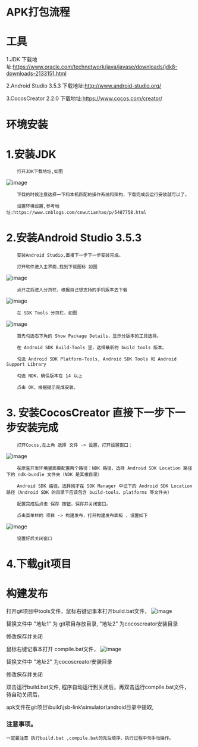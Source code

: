 
# APK打包流程

# 工具

 1.JDK  下载地址:https://www.oracle.com/technetwork/java/javase/downloads/jdk8-downloads-2133151.html
 
 2.Android Studio 3.5.3 下载地址:http://www.android-studio.org/
 
 3.CocosCreator 2.2.0  下载地址:https://www.cocos.com/creator/
 
 
# 环境安装

#  1.安装JDK
		打开JDK下载地址,如图
![image](/ReadMeTexture/install1.png)  
    
		下载的时候注意选择一下和本机匹配的操作系统和架构，下载完成后运行安装就可以了。
   
		设置环境设置,参考地址:https://www.cnblogs.com/cnwutianhao/p/5487758.html

#  2.安装Android Studio 3.5.3
		安装Android Studio,直接下一步下一步安装完成。
		
		打开软件进入主界面,找到下载图标 如图
![image](/ReadMeTexture/install2.png) 
		
		点开之后进入分页栏，根据自己想支持的手机版本去下载
![image](/ReadMeTexture/install3.png) 
		
		在 SDK Tools 分页栏，如图
![image](/ReadMeTexture/install4.png) 
		
		首先勾选右下角的 Show Package Details，显示分版本的工具选择。

		在 Android SDK Build-Tools 里，选择最新的 build tools 版本。

		勾选 Android SDK Platform-Tools, Android SDK Tools 和 Android Support Library

		勾选 NDK，确保版本在 14 以上
		
		点击 OK，根据提示完成安装。
		
#  3.	安装CocosCreator 直接下一步下一步安装完成
		
		打开Cocos,左上角 选择 文件 -> 设置，打开设置窗口：
![image](/ReadMeTexture/install5.png) 
		
		在原生开发环境里面要配置两个路径：NDK 路径，选择 Android SDK Location 路径下的 ndk-bundle 文件夹（NDK 是其根目录）
		
		Android SDK 路径，选择刚才在 SDK Manager 中记下的 Android SDK Location 路径（Android SDK 的目录下应该包含 build-tools、platforms 等文件夹）
		
		配置完成后点击 保存 按钮，保存并关闭窗口。

	    点击菜单栏的 项目 -> 构建发布，打开构建发布面板 ，设置如下 
![image](/ReadMeTexture/install6.png) 
		
		设置好后关闭窗口
		
#  4.下载git项目	

#  构建发布

   打开git项目中tools文件，鼠标右键记事本打开build.bat文件，
![image](/ReadMeTexture/set1.png) 
   
   替换文件中 "地址1" 为 git项目存放目录,  "地址2" 为cocoscreator安装目录
  
   修改保存并关闭
   
   鼠标右键记事本打开 compile.bat文件，
![image](/ReadMeTexture/set2.png) 
   
   替换文件中 "地址2" 为cocoscreator安装目录
   
   修改保存并关闭
   
   双击运行build.bat文件, 程序自动运行到关闭后，再双击运行compile.bat文件，待自动关闭后，
   
   apk文件在git项目\build\jsb-link\simulator\android目录中提取,
   

### 注意事项。

	一定要注意 执行build.bat ,compile.bat的先后顺序，执行过程中勿手动操作。
	
	
	
	
	
	
	
	
	
	

